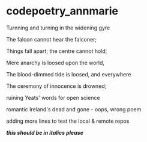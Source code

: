# codepoetry_annmarie
Turnning and turning in the widening gyre

The falcon cannot hear the falconer;

Things fall apart; the centre cannot hold;

Mere anarchy is loosed upon the world,

The blood-dimmed tide is loosed, and everywhere

The ceremony of innocence is drowned;

ruining Yeats' words for open science

romantic Ireland's dead and gone - oops, wrong poem

adding more lines to test the local & remote repos

***this should be in italics please***
